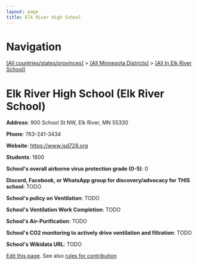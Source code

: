 ```yaml
---
layout: page
title: Elk River High School
---
```

# Navigation

[[All countries/states/provinces]](../../..) > [[All Minnesota Districts]](../..) > [[All In Elk River School]](..)

# Elk River High School (Elk River School)

**Address**: 900 School St NW, Elk River, MN 55330

**Phone**: 763-241-3434

**Website**: <https://www.isd728.org>

**Students**: 1600

**School's overall airborne virus protection grade (0-5)**: 0

**Discord, Facebook, or WhatsApp group for discovery/advocacy for THIS school**: TODO

**School's policy on Ventilation**: TODO

**School's Ventilation Work Completion**: TODO

**School's Air-Purification**: TODO

**School's CO2 monitoring to actively drive ventilation and filtration**: TODO

**School's Wikidata URL**: TODO


[Edit this page](https://github.com/ventilate-schools/MN/edit/main/./Elk_River_School/Elk_River_High_School.md). See also [rules for contribution](../../../contribution-rules/)